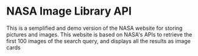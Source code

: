 # NASA Image Library API
This is a semplified and demo version of the NASA website for storing pictures and images. This website is based on NASA's APIs to retrieve the first 100 images of the search query, and displays all the results as image cards

